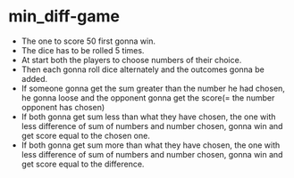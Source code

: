 # min_diff-game
* The one to score 50 first gonna win.
* The dice has to be rolled 5 times.
* At start both the players to choose numbers of their choice.
* Then each gonna roll dice alternately and the outcomes gonna be added.
* If someone gonna get the sum greater than the number he had chosen, he gonna loose and the opponent gonna get the score(= the number opponent has chosen)
* If both gonna get sum less than what they have chosen, the one with less difference of sum of numbers and number chosen, gonna win and get score equal to the chosen one.
* If both gonna get sum more than what they have chosen, the one with less difference of sum of numbers and number chosen, gonna win and get score equal to the difference.
